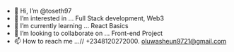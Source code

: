 - 👋 Hi, I’m @toseth97
- 👀 I’m interested in ... Full Stack development, Web3
- 🌱 I’m currently learning ... React Basics
- 💞️ I’m looking to collaborate on ... Front-end Project
- 📫 How to reach me ...// +2348120272000. oluwasheun9721@gmail.com

<!---
toseth97/toseth97 is a ✨ special ✨ repository because its `README.md` (this file) appears on your GitHub profile.
You can click the Preview link to take a look at your changes.
--->
